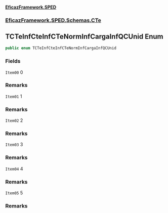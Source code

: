 #### [EficazFramework.SPED](EficazFrameworkSPED.md 'EficazFramework SPED')
### [EficazFramework.SPED.Schemas.CTe](EficazFramework.SPED.Schemas.CTe.md 'EficazFramework.SPED.Schemas.CTe')

## TCTeInfCteInfCTeNormInfCargaInfQCUnid Enum

```csharp
public enum TCTeInfCteInfCTeNormInfCargaInfQCUnid
```
### Fields

<a name='EficazFramework.SPED.Schemas.CTe.TCTeInfCteInfCTeNormInfCargaInfQCUnid.Item00'></a>

`Item00` 0

### Remarks

<a name='EficazFramework.SPED.Schemas.CTe.TCTeInfCteInfCTeNormInfCargaInfQCUnid.Item01'></a>

`Item01` 1

### Remarks

<a name='EficazFramework.SPED.Schemas.CTe.TCTeInfCteInfCTeNormInfCargaInfQCUnid.Item02'></a>

`Item02` 2

### Remarks

<a name='EficazFramework.SPED.Schemas.CTe.TCTeInfCteInfCTeNormInfCargaInfQCUnid.Item03'></a>

`Item03` 3

### Remarks

<a name='EficazFramework.SPED.Schemas.CTe.TCTeInfCteInfCTeNormInfCargaInfQCUnid.Item04'></a>

`Item04` 4

### Remarks

<a name='EficazFramework.SPED.Schemas.CTe.TCTeInfCteInfCTeNormInfCargaInfQCUnid.Item05'></a>

`Item05` 5

### Remarks